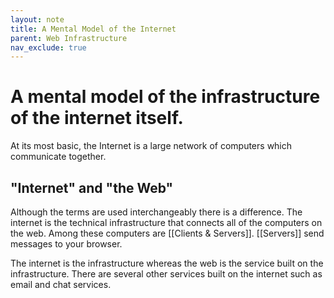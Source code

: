 ```yaml
---
layout: note
title: A Mental Model of the Internet
parent: Web Infrastructure
nav_exclude: true
---
```


# A mental model of the infrastructure of the internet itself.
At its most basic, the Internet is a large network of computers which communicate together.

## "Internet" and "the Web"
Although the terms are used interchangeably there is a difference. The internet is the technical infrastructure that connects all of the computers on the web. Among these computers are [[Clients & Servers]]. [[Servers]] send messages to your browser. 

The internet is the infrastructure whereas the web is the service built on the infrastructure. There are several other services built on the internet such as email and chat services. 